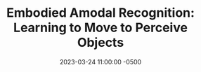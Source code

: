 ---
layout: post
title: "Embodied Amodal Recognition: Learning to Move to Perceive Objects"
authors: Jianwei Yang, Zhile Ren, Mingze Xu
venue: ICCV, 2019
published: 2019-
link: https://ieeexplore.ieee.org/document/9008379
date: 2023-03-24 11:00:00 -0500
location: N09 & Online
leader: Yan Ding
tags:
- Learning
---